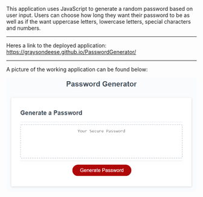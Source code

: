 This application uses JavaScript to generate a random password based on user input.
Users can choose how long they want their password to be as well as if the want uppercase letters, lowercase letters, special characters and numbers.
******
Heres a link to the deployed application: https://graysondeese.github.io/PasswordGenerator/
******
A picture of the working application can be found below:

![password generator demo](./Assets/03-javascript-homework-demo.png)
